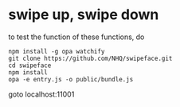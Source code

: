 #  swipe up, swipe down

to test the function of these functions, do

```
npm install -g opa watchify
git clone https://github.com/NHQ/swipeface.git
cd swipeface
npm install
opa -e entry.js -o public/bundle.js
```
goto localhost:11001

